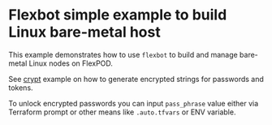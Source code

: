 # Flexbot simple example to build Linux bare-metal host

This example demonstrates how to use `flexbot` to build and manage bare-metal Linux nodes on FlexPOD.

See [crypt](../crypt) example on how to generate encrypted strings for passwords and tokens.

To unlock encrypted passwords you can input `pass_phrase` value either via Terraform prompt
or other means like `.auto.tfvars` or ENV variable.
